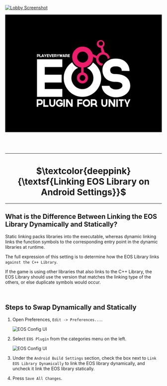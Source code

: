 <a href="/readme.md"><img src="/docs/images/PlayEveryWareLogo.gif" alt="Lobby Screenshot" width="5%"/></a>

<div align="center"> <img src="/docs/images/EOSPluginLogo.png" alt="PlayEveryWare EOS Plugin for Unity" /> </div>
<br /><br /><br />

---



# <div align="center">$\textcolor{deeppink}{\textsf{Linking EOS Library on Android Settings}}$</div> <a name="linking-eos-library-on-android-settings" />
---

## What is the Difference Between Linking the EOS Library Dynamically and Statically?

Static linking packs libraries into the executable, whereas dynamic linking links the function symbols to the corresponding entry point in the dynamic libraries at runtime.

The full expression of this setting is to determine how the EOS Library links `against the C++ Library`.  

If the game is using other libraries that also links to the C++ Library, the EOS Library should use the version that matches the linking type of the others, or else duplicate symbols would occur.  

<br />

## Steps to Swap Dynamically and Statically

1. Open Preferences, ```Edit -> Preferences...```.

    ![EOS Config UI](/docs/images/preferences_menu.gif)

2. Select ```EOS Plugin``` from the categories menu on the left.

    ![EOS Config UI](/docs/images/link_eos_lib_instructions.gif)

3. Under the ```Android Build Settings``` section, check the box next to ```Link EOS Library Dynamically``` to link the EOS library dynamically, and uncheck it link the EOS library statically.

4. Press ```Save All Changes```.

<br />
